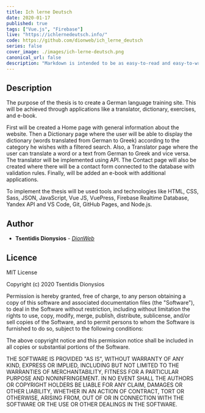 ```yaml
---
title: Ich lerne Deutsch
date: 2020-01-17
published: true
tags: ["Vue.js", "Firebase"]
live: "https://ichlernedeutsch.info/"
code: https://github.com/dionweb/ich_lerne_deutsch
series: false
cover_image: ./images/ich-lerne-deutsch.png
canonical_url: false
description: "Markdown is intended to be as easy-to-read and easy-to-write as is feasible. Readability, however, is emphasized above all else. A Markdown-formatted document should be publishable as-is, as plain text, without looking like it's been marked up with tags or formatting instructions."
---
```


## Description

The purpose of the thesis is to create a German language training site. This will be achieved through applications like a translator, dictionary, exercises, and e-book.

First will be created a Home page with general information about the website. Then a Dictionary page where the user will be able to display the dictionary (words translated from German to Greek) according to the category he wishes with a filtered search. Also, a Translator page where the user can translate a word or a text from German to Greek and vice versa. The translator will be implemented using API. The Contact page will also be created where there will be a contact form connected to the database with validation rules. Finally, will be added an e-book with additional applications.

To implement the thesis will be used tools and technologies like HTML, CSS, Sass, JSON, JavaScript, Vue JS, VuePress, Firebase Realtime Database, Yandex API and VS Code, Git, GitHub Pages, and Node.js.

## Author

- **Tsentidis Dionysios** - _[DionWeb](http://www.dionweb.me/)_

## Licence

MIT License

Copyright (c) 2020 Tsentidis Dionysios

Permission is hereby granted, free of charge, to any person obtaining a copy
of this software and associated documentation files (the "Software"), to deal
in the Software without restriction, including without limitation the rights
to use, copy, modify, merge, publish, distribute, sublicense, and/or sell
copies of the Software, and to permit persons to whom the Software is
furnished to do so, subject to the following conditions:

The above copyright notice and this permission notice shall be included in all
copies or substantial portions of the Software.

THE SOFTWARE IS PROVIDED "AS IS", WITHOUT WARRANTY OF ANY KIND, EXPRESS OR
IMPLIED, INCLUDING BUT NOT LIMITED TO THE WARRANTIES OF MERCHANTABILITY,
FITNESS FOR A PARTICULAR PURPOSE AND NONINFRINGEMENT. IN NO EVENT SHALL THE
AUTHORS OR COPYRIGHT HOLDERS BE LIABLE FOR ANY CLAIM, DAMAGES OR OTHER
LIABILITY, WHETHER IN AN ACTION OF CONTRACT, TORT OR OTHERWISE, ARISING FROM,
OUT OF OR IN CONNECTION WITH THE SOFTWARE OR THE USE OR OTHER DEALINGS IN THE
SOFTWARE.

